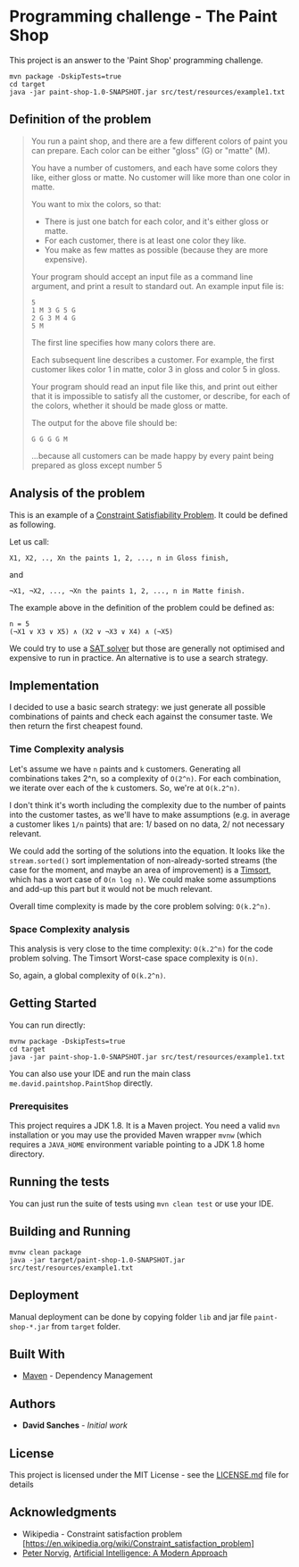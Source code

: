 # Programming challenge - The Paint Shop

This project is an answer to the 'Paint Shop' programming challenge.

```
mvn package -DskipTests=true
cd target
java -jar paint-shop-1.0-SNAPSHOT.jar src/test/resources/example1.txt
```

## Definition of the problem

> You run a paint shop, and there are a few different colors of paint 
you can prepare. Each color can be either "gloss" (G) or "matte" (M).
>
> You have a number of customers, and each have some colors they like, either gloss or matte. No customer will like more than one color in matte.
>
> You want to mix the colors, so that:
> * There is just one batch for each color, and it's either gloss or matte.
> * For each customer, there is at least one color they like.
> * You make as few mattes as possible (because they are more expensive).
>
> Your program should accept an input file as a command line argument, and print a result to standard out.
> An example input file is:
> ```
> 5
> 1 M 3 G 5 G
> 2 G 3 M 4 G
> 5 M
> ```
>
> The first line specifies how many colors there are.
>
> Each subsequent line describes a customer.  For example, the first
> customer likes color 1 in matte, color 3 in gloss and color 5 in gloss.
>
> Your program should read an input file like this, and print out either
> that it is impossible to satisfy all the customer, or describe, for
> each of the colors, whether it should be made gloss or matte.
>
> The output for the above file should be:
>
> `G G G G M`
>
> ...because all customers can be made happy by every paint being prepared as gloss except number 5

## Analysis of the problem

This is an example of a [Constraint Satisfiability Problem](https://en.wikipedia.org/wiki/Constraint_satisfaction_problem).
It could be defined as following.

Let us call:
 ```
X1, X2, .., Xn the paints 1, 2, ..., n in Gloss finish,
```
and
```
¬X1, ¬X2, ..., ¬Xn the paints 1, 2, ..., n in Matte finish.
```

The example above in the definition of the problem could be defined as:

```
n = 5
(¬X1 ∨ X3 ∨ X5) ∧ (X2 ∨ ¬X3 ∨ X4) ∧ (¬X5)
```

We could try to use a [SAT solver](https://en.wikipedia.org/wiki/Category:SAT_solvers)
but those are generally not optimised and expensive to run in practice.
An alternative is to use a search strategy.

## Implementation
I decided to use a basic search strategy: we just generate all
possible combinations of paints and check each against the consumer taste.
We then return the first cheapest found.

### Time Complexity analysis
Let's assume we have `n` paints and `k` customers.
Generating all combinations takes 2^n, so a complexity of `O(2^n)`.
For each combination, we iterate over each of the `k` customers.
So, we're at `O(k.2^n)`.

I don't think it's worth including the complexity due to the
number of paints into the customer tastes, as we'll have to make
assumptions (e.g. in average a customer likes `1/n` paints) that are:
1/ based on no data, 2/ not necessary relevant.

We could add the sorting of the solutions into the equation.
It looks like the `stream.sorted()` sort implementation of
non-already-sorted streams
(the case for the moment, and maybe an area of improvement) is a
[Timsort](https://en.wikipedia.org/wiki/Timsort), which has a wort case
of `O(n log n)`.
We could make some assumptions and add-up this part but it would not be
much relevant.

Overall time complexity is made by the core problem solving: `O(k.2^n)`.

### Space Complexity analysis
This analysis is very close to the time complexity: `O(k.2^n)` for the
code problem solving.
The Timsort Worst-case space complexity is `O(n)`.

So, again, a global complexity of `O(k.2^n)`.


## Getting Started

You can run directly:

```
mvnw package -DskipTests=true
cd target
java -jar paint-shop-1.0-SNAPSHOT.jar src/test/resources/example1.txt
```

You can also use your IDE and run the main class
`me.david.paintshop.PaintShop` directly.

### Prerequisites

This project requires a JDK 1.8.
It is a Maven project. You need a valid `mvn` installation or you may
use the provided Maven wrapper `mvnw` (which requires a `JAVA_HOME`
environment variable pointing to a JDK 1.8 home directory.

## Running the tests

You can just run the suite of tests using `mvn clean test` or use
your IDE.

## Building and Running

```
mvnw clean package
java -jar target/paint-shop-1.0-SNAPSHOT.jar src/test/resources/example1.txt
```

## Deployment

Manual deployment can be done by copying folder `lib` and jar file
`paint-shop-*.jar` from `target` folder.

## Built With

* [Maven](https://maven.apache.org/) - Dependency Management


## Authors

* **David Sanches** - *Initial work*

## License

This project is licensed under the MIT License - see the [LICENSE.md](LICENSE.md) file for details

## Acknowledgments

* Wikipedia - Constraint satisfaction problem [https://en.wikipedia.org/wiki/Constraint_satisfaction_problem]
* [Peter Norvig](http://norvig.com/), [Artificial Intelligence: A Modern Approach](http://aima.cs.berkeley.edu/)

